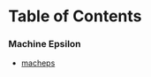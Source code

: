 # Table of Contents

### Machine Epsilon
- [macheps](https://philipnelson5.github.io/class-projects/MATH5620_NumericalSolutionsOfDifferentialEquations/machineEpsilon/README)
